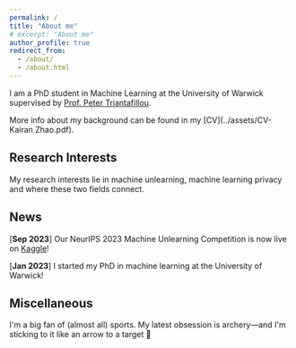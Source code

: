```yaml
---
permalink: /
title: "About me"
# excerpt: "About me"
author_profile: true
redirect_from: 
  - /about/
  - /about.html
---
```


I am a PhD student in Machine Learning at the University of Warwick supervised by [Prof. Peter Triantafillou](https://warwick.ac.uk/fac/sci/dcs/people/peter_triantafillou/).

More info about my background can be found in my [CV](../assets/CV-Kairan Zhao.pdf).

## Research Interests

<!-- ====== -->

My research interests lie in machine unlearning, machine learning privacy and where these two fields connect.

## News
<!-- ------ -->
<!-- ====== -->

[**Sep 2023**] Our NeurIPS 2023 Machine Unlearning Competition is now live on [Kaggle](https://www.kaggle.com/competitions/neurips-2023-machine-unlearning)!

[**Jan 2023**] I started my PhD in machine learning at the University of Warwick!

## Miscellaneous

I'm a big fan of (almost all) sports. My latest obsession is archery—and I'm sticking to it like an arrow to a target 🏹
